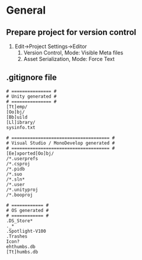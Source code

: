 # General

## Prepare project for version control
1. Edit->Project Settings->Editor
	1. Version Control, Mode: Visible Meta files
	2. Asset Serialization, Mode: Force Text

## .gitignore file
```
# =============== #
# Unity generated #
# =============== #
[Tt]emp/
[Oo]bj/
[Bb]uild
[Ll]ibrary/
sysinfo.txt

# ===================================== #
# Visual Studio / MonoDevelop generated #
# ===================================== #
[Ee]xported[Oo]bj/
/*.userprefs
/*.csproj
/*.pidb
/*.suo
/*.sln*
/*.user
/*.unityproj
/*.booproj

# ============ #
# OS generated #
# ============ #
.DS_Store*
._*
.Spotlight-V100
.Trashes
Icon?
ehthumbs.db
[Tt]humbs.db
```
